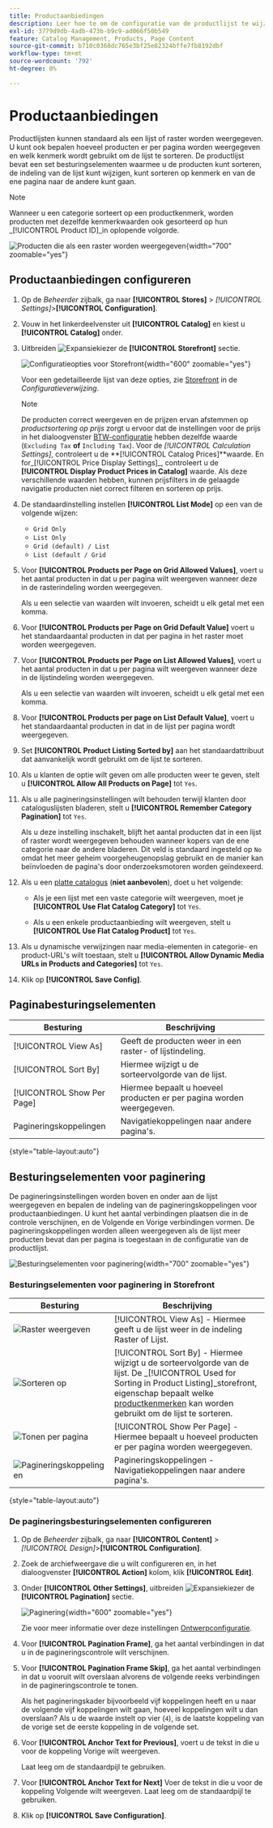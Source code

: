 ```yaml
---
title: Productaanbiedingen
description: Leer hoe te om de configuratie van de productlijst te wijzigen, die bepaalt hoeveel producten per pagina verschijnen, en welk attribuut wordt gebruikt om de lijst te sorteren.
exl-id: 3779d9db-4adb-473b-b9c9-ad066f50b549
feature: Catalog Management, Products, Page Content
source-git-commit: b710c0368dc765e3bf25e82324bffe7fb8192dbf
workflow-type: tm+mt
source-wordcount: '792'
ht-degree: 0%

---
```


# Productaanbiedingen

Productlijsten kunnen standaard als een lijst of raster worden weergegeven. U kunt ook bepalen hoeveel producten er per pagina worden weergegeven en welk kenmerk wordt gebruikt om de lijst te sorteren. De productlijst bevat een set besturingselementen waarmee u de producten kunt sorteren, de indeling van de lijst kunt wijzigen, kunt sorteren op kenmerk en van de ene pagina naar de andere kunt gaan.

>[!NOTE]
>
>Wanneer u een categorie sorteert op een productkenmerk, worden producten met dezelfde kenmerkwaarden ook gesorteerd op hun _[!UICONTROL Product ID]_in oplopende volgorde.

![Producten die als een raster worden weergegeven](./assets/storefront-catalog-page.png){width="700" zoomable="yes"}

## Productaanbiedingen configureren

1. Op de _Beheerder_ zijbalk, ga naar **[!UICONTROL Stores]** > _[!UICONTROL Settings]_>**[!UICONTROL Configuration]**.

1. Vouw in het linkerdeelvenster uit **[!UICONTROL Catalog]** en kiest u **[!UICONTROL Catalog]** onder.

1. Uitbreiden ![Expansiekiezer](../assets/icon-display-expand.png) de **[!UICONTROL Storefront]** sectie.

   ![Configuratieopties voor Storefront](../configuration-reference/catalog/assets/catalog-storefront.png){width="600" zoomable="yes"}

   Voor een gedetailleerde lijst van deze opties, zie [Storefront](../configuration-reference/catalog/catalog.md#storefront) in de _Configuratieverwijzing_.

   >[!NOTE]
   >
   >De producten correct weergeven en de prijzen ervan afstemmen op _productsortering op prijs_ zorgt u ervoor dat de instellingen voor de prijs in het dialoogvenster [BTW-configuratie](../configuration-reference/sales/tax.md) hebben dezelfde waarde (`Excluding Tax` **of** `Including Tax`). Voor de _[!UICONTROL Calculation Settings]_, controleert u de **[!UICONTROL Catalog Prices]**waarde. En for_[!UICONTROL Price Display Settings]_, controleert u de **[!UICONTROL Display Product Prices in Catalog]** waarde. Als deze verschillende waarden hebben, kunnen prijsfilters in de gelaagde navigatie producten niet correct filteren en sorteren op prijs.

1. De standaardinstelling instellen **[!UICONTROL List Mode]** op een van de volgende wijzen:

   - `Grid Only`
   - `List Only`
   - `Grid (default) / List`
   - `List (default / Grid`

1. Voor **[!UICONTROL Products per Page on Grid Allowed Values]**, voert u het aantal producten in dat u per pagina wilt weergeven wanneer deze in de rasterindeling worden weergegeven.

   Als u een selectie van waarden wilt invoeren, scheidt u elk getal met een komma.

1. Voor **[!UICONTROL Products per Page on Grid Default Value]** voert u het standaardaantal producten in dat per pagina in het raster moet worden weergegeven.

1. Voor **[!UICONTROL Products per Page on List Allowed Values]**, voert u het aantal producten in dat u per pagina wilt weergeven wanneer deze in de lijstindeling worden weergegeven.

   Als u een selectie van waarden wilt invoeren, scheidt u elk getal met een komma.

1. Voor **[!UICONTROL Products per page on List Default Value]**, voert u het standaardaantal producten in dat in de lijst per pagina wordt weergegeven.

1. Set **[!UICONTROL Product Listing Sorted by]** aan het standaardattribuut dat aanvankelijk wordt gebruikt om de lijst te sorteren.

1. Als u klanten de optie wilt geven om alle producten weer te geven, stelt u **[!UICONTROL Allow All Products on Page]** tot `Yes`.

1. Als u alle pagineringsinstellingen wilt behouden terwijl klanten door cataloguslijsten bladeren, stelt u **[!UICONTROL Remember Category Pagination]** tot `Yes`.

   Als u deze instelling inschakelt, blijft het aantal producten dat in een lijst of raster wordt weergegeven behouden wanneer kopers van de ene categorie naar de andere bladeren. Dit veld is standaard ingesteld op `No` omdat het meer geheim voorgeheugenopslag gebruikt en de manier kan beïnvloeden de pagina&#39;s door onderzoeksmotoren worden geïndexeerd.

1. Als u een [platte catalogus](catalog-flat.md) (**niet aanbevolen**), doet u het volgende:

   - Als je een lijst met een vaste categorie wilt weergeven, moet je **[!UICONTROL Use Flat Catalog Category]** tot `Yes`.

   - Als u een enkele productaanbieding wilt weergeven, stelt u **[!UICONTROL Use Flat Catalog Product]** tot `Yes`.

1. Als u dynamische verwijzingen naar media-elementen in categorie- en product-URL&#39;s wilt toestaan, stelt u **[!UICONTROL Allow Dynamic Media URLs in Products and Categories]** tot `Yes`.

1. Klik op **[!UICONTROL Save Config]**.

## Paginabesturingselementen

| Besturing | Beschrijving |
|--- |--- |
| [!UICONTROL View As] | Geeft de producten weer in een raster- of lijstindeling. |
| [!UICONTROL Sort By] | Hiermee wijzigt u de sorteervolgorde van de lijst. |
| [!UICONTROL Show Per Page] | Hiermee bepaalt u hoeveel producten er per pagina worden weergegeven. |
| Pagineringskoppelingen | Navigatiekoppelingen naar andere pagina&#39;s. |

{style="table-layout:auto"}

## Besturingselementen voor paginering

De pagineringsinstellingen worden boven en onder aan de lijst weergegeven en bepalen de indeling van de pagineringskoppelingen voor productaanbiedingen. U kunt het aantal verbindingen plaatsen die in de controle verschijnen, en de Volgende en Vorige verbindingen vormen. De pagineringskoppelingen worden alleen weergegeven als de lijst meer producten bevat dan per pagina is toegestaan in de configuratie van de productlijst.

![Besturingselementen voor paginering](./assets/storefront-pagination-controls.png){width="700" zoomable="yes"}

### Besturingselementen voor paginering in Storefront

| Besturing | Beschrijving |
|--- |--- |
| ![Raster weergeven](./assets/controls-pagination-list-grid.png) | [!UICONTROL View As] - Hiermee geeft u de lijst weer in de indeling Raster of Lijst. |
| ![Sorteren op](./assets/control-pagination-sort-by.png) | [!UICONTROL Sort By] - Hiermee wijzigt u de sorteervolgorde van de lijst. De _[!UICONTROL Used for Sorting in Product Listing]_storefront, eigenschap bepaalt welke [productkenmerken](../catalog/product-attributes.md) kan worden gebruikt om de lijst te sorteren. |
| ![Tonen per pagina](./assets/control-pagination-show-per-page.png) | [!UICONTROL Show Per Page] - Hiermee bepaalt u hoeveel producten er per pagina worden weergegeven. |
| ![Pagineringskoppelingen](./assets/control-pagination.png) | Pagineringskoppelingen - Navigatiekoppelingen naar andere pagina&#39;s. |

{style="table-layout:auto"}

### De pagineringsbesturingselementen configureren

1. Op de _Beheerder_ zijbalk, ga naar **[!UICONTROL Content]** > _[!UICONTROL Design]_>**[!UICONTROL Configuration]**.

1. Zoek de archiefweergave die u wilt configureren en, in het dialoogvenster **[!UICONTROL Action]** kolom, klik **[!UICONTROL Edit]**.

1. Onder **[!UICONTROL Other Settings]**, uitbreiden ![Expansiekiezer](../assets/icon-display-expand.png) de **[!UICONTROL Pagination]** sectie.

   ![Paginering](./assets/config-design-pagination.png){width="600" zoomable="yes"}

   Zie voor meer informatie over deze instellingen [Ontwerpconfiguratie](../content-design/configuration.md).

1. Voor **[!UICONTROL Pagination Frame]**, ga het aantal verbindingen in dat u in de pagineringscontrole wilt verschijnen.

1. Voor **[!UICONTROL Pagination Frame Skip]**, ga het aantal verbindingen in dat u vooruit wilt overslaan alvorens de volgende reeks verbindingen in de pagineringscontrole te tonen.

   Als het pagineringskader bijvoorbeeld vijf koppelingen heeft en u naar de volgende vijf koppelingen wilt gaan, hoeveel koppelingen wilt u dan overslaan? Als u de waarde instelt op vier (`4`), is de laatste koppeling van de vorige set de eerste koppeling in de volgende set.

1. Voor **[!UICONTROL Anchor Text for Previous]**, voert u de tekst in die u voor de koppeling Vorige wilt weergeven.

   Laat leeg om de standaardpijl te gebruiken.

1. Voor **[!UICONTROL Anchor Text for Next]** Voer de tekst in die u voor de koppeling Volgende wilt weergeven. Laat leeg om de standaardpijl te gebruiken.

1. Klik op **[!UICONTROL Save Configuration]**.
